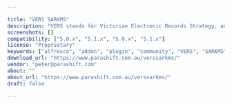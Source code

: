 ```yaml
---

title: "VERS SARKMS"
description: "VERS stands for Victorian Electronic Records Strategy, and it is an important standard in Victoria, Australia. It was developed by the Public Record Office Victoria to help Victorian government agencies manage, store and access their electronic records. One of the benefits is that it ensures that Victorias key electronic information can identified, preserved and accessible in the future, regardless of how it was created. It does this through the definition of specific supported file types and associated metadata. The VERS add-on module for Alfresco was created so that Alfresco could be VERS compliant and be counted among the select few products that can be used by Victorian government agencies. SARKMS is South Australias Record Keeping Metadata."
screenshots: []
compatibility: ["5.0.x", "5.1.x", "5.0.x", "5.1.x"]
license: "Proprietary"
keywords: ["alfresco", "addon", "plugin", "community", "VERS", "SARKMS"]
download_url: "https://www.parashift.com.au/verssarkms/"
vendor: "peter@parashift.com"
about: ""
about_url: "https://www.parashift.com.au/verssarkms/"
draft: false

---
```


